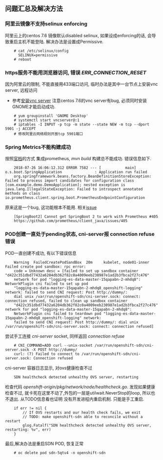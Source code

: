 ## 问题汇总及解决方法

### 阿里云镜像不支持selinux enforcing

阿里云上的centos 7.6 镜像默认disabled selinux, 如果设成enforcing的话, 会导致重启主机不能登陆. 解决办法是设置成Permissive.

~~~
    # cat /etc/selinux/config
      SELINUX=permissive
    # reboot
~~~

### https服务不能用浏览器访问, 错误 *ERR_CONNECTION_RESET*
因为阿里云的限制, 不能直接用433端口访问, 临时办法是其中一台节点上安装vnc server, 远程访问

- 参考[安装vnc server](https://qizhanming.com/blog/2018/03/06/how-to-config-vnc-server-on-centos-7)
注意centos 7.6的vnc server有bug, 必须同时安装 GNOME才能启动成功.

~~~
    # yum groupinstall 'GNOME Desktop'
    # systemctl start vncserver@:1
    # iptables -I INPUT -p tcp -m state --state NEW -m tcp --dport 5901 -j ACCEPT
    # 修改阿里云网络规则开放tcp 5901端口
~~~

### Spring Metrics不能构建成功
按照[官档](https://docs.spring.io/spring-metrics/docs/current/public/prometheus)的方式
集成prometheus, _mvn build_ 构建总不能成功. 错误信息如下.

~~~
    2018-07-26 16:06:12.312 ERROR 7582 --- [           main] o.s.boot.SpringApplication               : Application run failed
    org.springframework.beans.factory.BeanDefinitionStoreException: Failed to process import candidates for configuration class [com.example.demo.DemoApplication]; nested exception is java.lang.IllegalStateException: Failed to introspect annotated methods on class io.prometheus.client.spring.boot.PrometheusEndpointConfiguration
~~~

原来这是一个bug, 这功能根本不能用. 相关[issue](https://github.com/prometheus/client_java/issues/405)

~~~
    [SpringBoot2] Cannot get SpringBoot 2 to work with Prometheus #405
    https://github.com/prometheus/client_java/issues/405
~~~

### POD创建一直处于pending状态, cni-server报 connection refuse错误
POD一直创建不成功, 有以下错误信息

~~~
    Warning  FailedCreatePodSandBox  20m     kubelet, node01-inner  Failed create pod sandbox: rpc error:
    code = Unknown desc = [failed to set up sandbox container "d422c351dbd77432a6204db362f82c0a4009eeb230987e1ad2b3fbca2f27c476"
    network for pod "logging-es-data-master-15qapabn-2-mhdq8": NetworkPlugin cni failed to set up pod
    "logging-es-data-master-15qapabn-2-mhdq8_openshift-logging" network: failed to send CNI request: Post http://dummy/:
    dial unix /var/run/openshift-sdn/cni-server.sock: connect: connection refused, failed to clean up sandbox container
    "d422c351dbd77432a6204db362f82c0a4009eeb230987e1ad2b3fbca2f27c476" network for pod "logging-es-data-master-15qapabn-2-mhdq8":
    NetworkPlugin cni failed to teardown pod "logging-es-data-master-15qapabn-2-mhdq8_openshift-logging" network:
    failed to send CNI request: Post http://dummy/: dial unix /var/run/openshift-sdn/cni-server.sock: connect: connection refused]
~~~

尝试手工连接 _cni-server_ socket, 同样返回 _connection refuse_

~~~
    # CNI_COMMAND=ADD curl --unix-socket /var/run/openshift-sdn/cni-server.sock -X POST http://dummy/
    curl: (7) Failed to connect to /var/run/openshift-sdn/cni-server.sock: Connection refused
~~~

cni-server 容器日志显示, 对ovs健康检查不过

~~~
    SDN healthcheck detected unhealthy OVS server, restarting
~~~

检查代码 _openshift-origin/pkg/network/node/healthcheck.go_. 发现如果健康检查不过,
就卡死在这里不动了,外包的一层是utilwait.NeverStop的loop, 所以也不退出. 从TODO信息看也证明
没有开发进程内重启机制. 只能是手工重启.

~~~
    if err != nil {
        // If OVS restarts and our health check fails, we exit
        // TODO: make openshift-sdn able to reconcile without a restart
        glog.Fatalf("SDN healthcheck detected unhealthy OVS server, restarting: %v", err)
    }
~~~

最后,解决办法是重启SDN POD, 恢复正常

~~~
    # oc delete pod sdn-5qtv4 -n openshift-sdn
~~~







